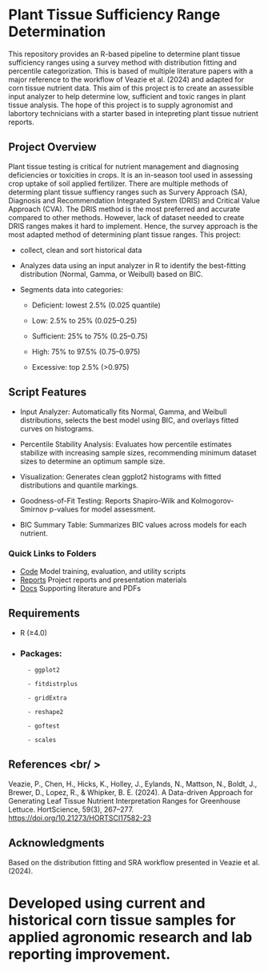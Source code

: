 # Plant Tissue Sufficiency Range Determination<br />
This repository provides an R-based pipeline to determine plant tissue sufficiency ranges using a survey method with distribution fitting and percentile categorization. This is based of multiple literature papers with a major reference to the workflow of Veazie et al. (2024) and adapted for corn tissue nutrient data. This aim of this project is to create an assessible input analyzer to help determine low, sufficient and toxic ranges in plant tissue analysis. The hope of this project is to supply agronomist and labortory technicians with a starter based in intepreting plant tissue nutrient reports.

## Project Overview<br />
Plant tissue testing is critical for nutrient management and diagnosing deficiencies or toxicities in crops. It is an in-season tool used in assessing crop uptake of soil applied fertilizer. There are multiple methods of determing plant tissue suffiency ranges such as Survery Approach (SA), Diagnosis and Recommendation Integrated System (DRIS) and Critical Value Approach (CVA). The DRIS method is the most preferred and accurate compared to other methods. However, lack of dataset needed to create DRIS ranges makes it hard to implement. Hence, the survey approach is the most adapted method of determining plant tissue ranges. 
This project:

- collect, clean and sort historical data
- Analyzes data using an input analyzer in R to identify the best-fitting distribution (Normal, Gamma, or Weibull) based on BIC.

- Segments data into categories:

    - Deficient: lowest 2.5% (0.025 quantile)

    - Low: 2.5% to 25% (0.025–0.25)

    - Sufficient: 25% to 75% (0.25–0.75)

    - High: 75% to 97.5% (0.75–0.975)

    - Excessive: top 2.5% (>0.975)


## Script Features<br />
- Input Analyzer: Automatically fits Normal, Gamma, and Weibull distributions, selects the best model using BIC, and overlays fitted curves on histograms.

- Percentile Stability Analysis: Evaluates how percentile estimates stabilize with increasing sample sizes, recommending minimum dataset sizes to determine an optimum sample size.

- Visualization: Generates clean ggplot2 histograms with fitted distributions and quantile markings.

- Goodness-of-Fit Testing: Reports Shapiro-Wilk and Kolmogorov-Smirnov p-values for model assessment.

- BIC Summary Table: Summarizes BIC values across models for each nutrient.

### Quick Links to Folders
- [Code](./Code/) Model training, evaluation, and utility scripts <br />
- [Reports](./Reports/) Project reports and presentation materials <br />
- [Docs](./Docs/) Supporting literature and PDFs <br />

## Requirements<br />
- R (≥4.0)

- ### Packages:

        - ggplot2

        - fitdistrplus

        - gridExtra

        - reshape2

        - goftest

        - scales

## References <br/ >
Veazie, P., Chen, H., Hicks, K., Holley, J., Eylands, N., Mattson, N., Boldt, J., Brewer, D., Lopez, R., & Whipker, B. E. (2024). A Data-driven Approach for Generating Leaf Tissue Nutrient Interpretation Ranges for Greenhouse Lettuce. HortScience, 59(3), 267–277. https://doi.org/10.21273/HORTSCI17582-23

## Acknowledgments
Based on the distribution fitting and SRA workflow presented in Veazie et al. (2024).

# Developed using current and historical corn tissue samples for applied agronomic research and lab reporting improvement.
